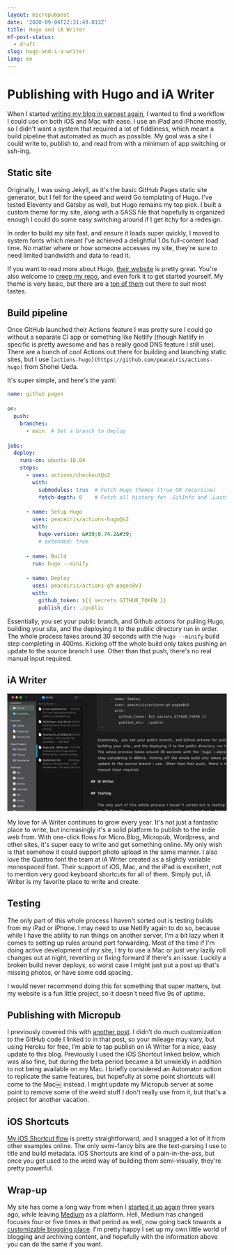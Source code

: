 ```yaml
---
layout: micropubpost
date: '2020-09-04T22:31:49.013Z'
title: Hugo and iA Writer
mf-post-status:
  - draft
slug: hugo-and-i-a-writer
lang: en
---
```

# Publishing with Hugo and iA Writer

When I started [writing my blog in earnest again](https://www.brookshelley.com/posts/2017-08-01-markdown-books-blog/), I wanted to find a workflow I could use on both iOS and Mac with ease. I use an iPad and iPhone mostly, so I didn&#39;t want a system that required a lot of fiddliness, which meant a build pipeline that automated as much as possible. My goal was a site I could write to, publish to, and read from with a minimum of app switching or ssh-ing.

## Static site

Originally, I was using Jekyll, as it&#39;s the basic GitHub Pages static site generator, but I fell for the speed and weird Go templating of Hugo. I&#39;ve tested Eleventy and Gatsby as well, but Hugo remains my top pick. I built a custom theme for my site, along with a SASS file that hopefully is organized enough I could do some easy switching around if I get itchy for a redesign.

In order to build my site fast, and ensure it loads super quickly, I moved to system fonts which meant I&#39;ve achieved a delightful 1.0s full-content load time. No matter where or how someone accesses my site, they&#39;re sure to need limited bandwidth and data to read it. 

If you want to read more about Hugo, [their website](https://gohugo.io) is pretty great. You&#39;re also welcome to [creep my repo](https://github.com/brookshelley/brookshelley.github.com), and even fork it to get started yourself. My theme is very basic, but there are a [ton of them](https://themes.gohugo.io) out there to suit most tastes.

## Build pipeline

Once GitHub launched their Actions feature I was pretty sure I could go without a separate CI app or something like Netlify (though Netlify in specific is pretty awesome and has a really good DNS feature I still use). There are a bunch of cool Actions out there for building and launching static sites, but I use `[actions-hugo](https://github.com/peaceiris/actions-hugo)` from Shohei Ueda.

It&#39;s super simple, and here&#39;s the yaml:

```YAML
name: github pages

on:
  push:
    branches:
      - main  # Set a branch to deploy

jobs:
  deploy:
    runs-on: ubuntu-18.04
    steps:
      - uses: actions/checkout@v2
        with:
          submodules: true  # Fetch Hugo themes (true OR recursive)
          fetch-depth: 0    # Fetch all history for .GitInfo and .Lastmod

      - name: Setup Hugo
        uses: peaceiris/actions-hugo@v2
        with:
          hugo-version: &#39;0.74.2&#39;
          # extended: true

      - name: Build
        run: hugo --minify

      - name: Deploy
        uses: peaceiris/actions-gh-pages@v3
        with:
          github_token: ${{ secrets.GITHUB_TOKEN }}
          publish_dir: ./public
```

Essentially, you set your public branch, and Github actions for pulling Hugo, building your site, and the deploying it to the public directory run in order. The whole process takes around 30 seconds with the `hugo --minify` build step completing in 400ms. Kicking off the whole build only takes pushing an update to the source branch I use. Other than that push, there&#39;s no real manual input required.

## iA Writer

![iawriter](/photos/iawriter.jpg)

My love for iA Writer continues to grow every year. It&#39;s not just a fantastic place to write, but increasingly it&#39;s a solid platform to publish to the indie web from. With one-click flows for Micro.Blog, Micropub, Wordpress, and other sites, it&#39;s super easy to write and get something online. My only wish is that somehow it could support photo upload in the same manner. I also love the Quattro font the team at iA Writer created as a slightly variable monospaced font. Their support of iOS, Mac, and the iPad is excellent, not to mention very good keyboard shortcuts for all of them. Simply put, iA Writer is my favorite place to write and create.

## Testing

The only part of this whole process I haven&#39;t sorted out is testing builds from my iPad or iPhone. I may need to use Netlify again to do so, because while I have the ability to run things on another server, I&#39;m a bit lazy when it comes to setting up rules around port forwarding. Most of the time if I&#39;m doing active development of my site, I try to use a Mac or just very lazily roll changes out at night, reverting or fixing forward if there&#39;s an issue. Luckily a broken build never deploys, so worst case I might just put a post up that&#39;s missing photos, or have some odd spacing.

I would never recommend doing this for something that super matters, but my website is a fun little project, so it doesn&#39;t need five 9s of uptime.

## Publishing with Micropub

I previously covered this with [another post](https://www.brookshelley.com/posts/microposting/). I didn’t do much customization to the GitHub code I linked to in that post, so your mileage may vary, but using Heroku for free, I’m able to tap publish on iA Writer for a nice, easy update to this blog. Previously I used the iOS Shortcut linked below, which was also fine, but during the beta period became a bit unwieldy in addition to not being available on my Mac. I briefly considered an Automator action to replicate the same features, but hopefully at some point shortcuts will come to the Mac￼ instead. I might update my Micropub server at some point to remove some of the weird stuff I don&#39;t really use from it, but that&#39;s a project for another vacation.

## iOS Shortcuts

[My iOS Shortcut flow](https://www.icloud.com/shortcuts/fcea1fc7792a4be7952e9d4ac6e34018) is pretty straightforward, and I snagged a lot of it from other examples online. The only semi-fancy bits are the text-parsing I use to title and build metadata. iOS Shortcuts are kind of a pain-in-the-ass, but once you get used to the weird way of building them semi-visually, they&#39;re pretty powerful. 

## Wrap-up

My site has come a long way from when I [started it up again](https://www.brookshelley.com/posts/2017-08-01-markdown-books-blog/) three years ago, while leaving [Medium](https://medium.com/@brookshelley) as a platform. Hell, Medium has changed focuses four or five times in that period as well, now going back towards a [customizable blogging place](https://blog.medium.com/whats-around-the-corner-for-medium-b79e8764c9cd). I&#39;m pretty happy I set up my own little world of blogging and archiving content, and hopefully with the information above you can do the same if you want.


